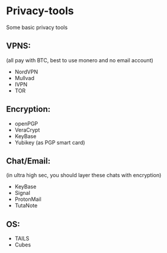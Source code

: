 # Privacy-tools
Some basic privacy tools

## VPNS:
(all pay with BTC, best to use monero and no email account)
- NordVPN
- Mullvad
- IVPN
- TOR

## Encryption:
- openPGP
- VeraCrypt
- KeyBase
- Yubikey (as PGP smart card)

## Chat/Email:
(in ultra high sec, you should layer these chats with encryption)
- KeyBase
- Signal
- ProtonMail
- TutaNote

## OS:
- TAILS
- Cubes
